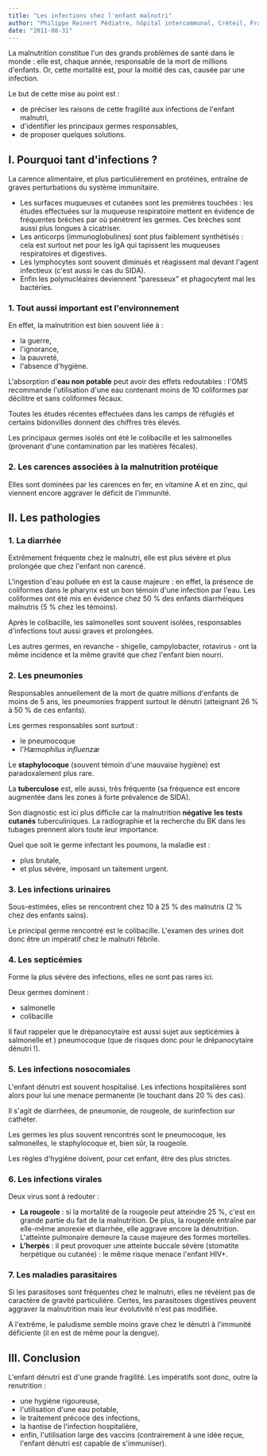 ```yaml
---
title: "Les infections chez l'enfant malnutri"
author: "Philippe Reinert Pédiatre, hôpital intercommunal, Créteil, France"
date: "2011-08-31"
---
```


<div class="teaser"><p>La malnutrition constitue l'un des grands problèmes de santé dans le monde : elle est, chaque année, responsable de la mort de millions d'enfants. Or, cette mortalité est, pour la moitié des cas, causée par une infection.</p>
<p>Le but de cette mise au point est :</p>
<ul>
<li>de préciser les raisons de cette fragilité aux infections de l'enfant malnutri,</li>
<li>d'identifier les principaux germes responsables,</li>
<li>de proposer quelques solutions.</li>
</ul></div>

## I. Pourquoi tant d'infections ?

La carence alimentaire, et plus particulièrement en protéines, entraîne de graves perturbations du système immunitaire.

*   Les surfaces muqueuses et cutanées sont les premières touchées : les études effectuées sur la muqueuse respiratoire mettent en évidence de fréquentes brèches par où pénètrent les germes. Ces brèches sont aussi plus longues à cicatriser.  
*   Les anticorps (immunoglobulines) sont plus faiblement synthétisés : cela est surtout net pour les IgA qui tapissent les muqueuses respiratoires et digestives.  
*   Les lymphocytes sont souvent diminués et réagissent mal devant l'agent infectieux (c'est aussi le cas du SIDA).  
*   Enfin les polynucléaires deviennent "paresseux" et phagocytent mal les bactéries.

### 1. Tout aussi important est l'environnement

En effet, la malnutrition est bien souvent liée à :

*   la guerre,
*   l'ignorance,
*   la pauvreté,
*   l'absence d'hygiène.

L'absorption d'**eau non potable** peut avoir des effets redoutables : l'OMS recommande l'utilisation d'une eau contenant moins de 10 coliformes par décilitre et sans coliformes fécaux.

Toutes les études récentes effectuées dans les camps de réfugiés et certains bidonvilles donnent des chiffres très élevés.

Les principaux germes isolés ont été le colibacille et les salmonelles (provenant d'une contamination par les matières fécales).

### 2. Les carences associées à la malnutrition protéique

Elles sont dominées par les carences en fer, en vitamine A et en zinc, qui viennent encore aggraver le déficit de l'immunité.

## II. Les pathologies

### 1. La diarrhée

Extrêmement fréquente chez le malnutri, elle est plus sévère et plus prolongée que chez l'enfant non carencé.

L'ingestion d'eau polluée en est la cause majeure : en effet, la présence de coliformes dans le pharynx est un bon témoin d'une infection par l'eau. Les coliformes ont été mis en évidence chez 50 % des enfants diarrhéiques malnutris (5 % chez les témoins).

Après le colibacille, les salmonelles sont souvent isolées, responsables d'infections tout aussi graves et prolongées.

Les autres germes, en revanche - shigelle, campylobacter, rotavirus - ont la même incidence et la même gravité que chez l'enfant bien nourri.

### 2. Les pneumonies

Responsables annuellement de la mort de quatre millions d'enfants de moins de 5 ans, les pneumonies frappent surtout le dénutri (atteignant 26 % à 50 % de ces enfants).

Les germes responsables sont surtout :

*   le pneumocoque
*   l'_Hæmophilus influenzæ_

Le **staphylocoque** (souvent témoin d'une mauvaise hygiène) est paradoxalement plus rare.

La **tuberculose** est, elle aussi, très fréquente (sa fréquence est encore augmentée dans les zones à forte prévalence de SIDA).

Son diagnostic est ici plus difficile car la malnutrition **négative** **les tests cutanés** tuberculiniques. La radiographie et la recherche du BK dans les tubages prennent alors toute leur importance.

Quel que soit le germe infectant les poumons, la maladie est :

*   plus brutale,
*   et plus sévère, imposant un taitement urgent.

### 3. Les infections urinaires

Sous-estimées, elles se rencontrent chez 10 à 25 % des malnutris (2 % chez des enfants sains).

Le principal germe rencontré est le colibacille. L'examen des urines doit donc être un impératif chez le malnutri fébrile.

### 4. Les septicémies

Forme la plus sévère des infections, elles ne sont pas rares ici.

Deux germes dominent :

*   salmonelle
*   colibacille

Il faut rappeler que le drépanocytaire est aussi sujet aux septicémies à salmonelle et ) pneumocoque (que de risques donc pour le drépanocytaire dénutri !).

### 5. Les infections nosocomiales

L'enfant dénutri est souvent hospitalisé. Les infections hospitalières sont alors pour lui une menace permanente (le touchant dans 20 % des cas).

Il s'agit de diarrhées, de pneumonie, de rougeole, de surinfection sur cathéter.

Les germes les plus souvent rencontrés sont le pneumocoque, les salmonelles, le staphylocoque et, bien sûr, la rougeole.

Les règles d'hygiène doivent, pour cet enfant, être des plus strictes.

### 6. Les infections virales

Deux virus sont à redouter :

*   **La rougeole** : si la mortalité de la rougeole peut atteindre 25 %, c'est en grande partie du fait de la malnutrition. De plus, la rougeole entraîne par elle-même anorexie et diarrhée, elle aggrave encore la dénutrition. L'atteinte pulmonaire demeure la cause majeure des formes mortelles.  
*   **L'herpès** : il peut provoquer une atteinte buccale sévère (stomatite herpétique ou cutanée) : le même risque menace l'enfant HIV+.

### 7. Les maladies parasitaires

Si les parasitoses sont fréquentes chez le malnutri, elles ne révèlent pas de caractère de gravité particulière. Certes, les parasitoses digestives peuvent aggraver la malnutrition mais leur évolutivité n'est pas modifiée.

A l'extrême, le paludisme semble moins grave chez le dénutri à l'immunité déficiente (il en est de même pour la dengue).

## III. Conclusion

L'enfant dénutri est d'une grande fragilité. Les impératifs sont donc, outre la renutrition :

*   une hygiène rigoureuse,
*   l'utilisation d'une eau potable,
*   le traitement précoce des infections,
*   la hantise de l'infection hospitalière,
*   enfin, l'utilisation large des vaccins (contrairement à une idée reçue, l'enfant dénutri est capable de s'immuniser).